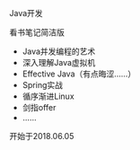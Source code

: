 Java开发

看书笔记简洁版

* Java并发编程的艺术
* 深入理解Java虚拟机
* Effective Java（有点晦涩……）
* Spring实战
* 循序渐进Linux
* 剑指offer
* ……

开始于2018.06.05

